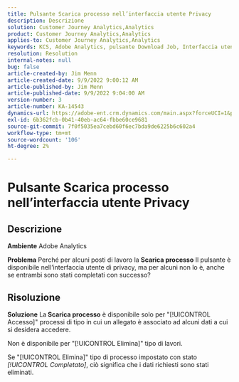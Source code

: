```yaml
---
title: Pulsante Scarica processo nell’interfaccia utente Privacy
description: Descrizione
solution: Customer Journey Analytics,Analytics
product: Customer Journey Analytics,Analytics
applies-to: Customer Journey Analytics,Analytics
keywords: KCS, Adobe Analytics, pulsante Download Job, Interfaccia utente privacy
resolution: Resolution
internal-notes: null
bug: false
article-created-by: Jim Menn
article-created-date: 9/9/2022 9:00:12 AM
article-published-by: Jim Menn
article-published-date: 9/9/2022 9:04:00 AM
version-number: 3
article-number: KA-14543
dynamics-url: https://adobe-ent.crm.dynamics.com/main.aspx?forceUCI=1&pagetype=entityrecord&etn=knowledgearticle&id=df343ccf-1d30-ed11-9db1-0022480866ad
exl-id: 6b362fcb-0b41-40eb-ac64-fbbe60ce9681
source-git-commit: 7f0f5035ea7cebd60f6ec7bda9de6225b6c602a4
workflow-type: tm+mt
source-wordcount: '106'
ht-degree: 2%

---
```


# Pulsante Scarica processo nell’interfaccia utente Privacy

## Descrizione


<b>Ambiente</b>
Adobe Analytics

<b>Problema</b>
Perché per alcuni posti di lavoro la <b>Scarica processo</b> Il pulsante è disponibile nell’interfaccia utente di privacy, ma per alcuni non lo è, anche se entrambi sono stati completati con successo?


## Risoluzione


<b>Soluzione</b>
La<b> Scarica processo</b> è disponibile solo per &quot;[!UICONTROL Accesso]&quot; processi di tipo in cui un allegato è associato ad alcuni dati a cui si desidera accedere.

Non è disponibile per &quot;[!UICONTROL Elimina]&quot; tipo di lavori.

Se &quot;[!UICONTROL Elimina]&quot; tipo di processo impostato con stato *[!UICONTROL Completato]*, ciò significa che i dati richiesti sono stati eliminati.
